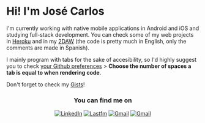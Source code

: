 # Hi! I'm José Carlos
I'm currently working with native mobile applications in Android and iOS and studying full-stack development. You can check some of my web projects in [Heroku](https://github.com/josecarlosLH/2DAW/blob/main/Desarrollo%20web%20en%20entorno%20servidor/Heroku.txt) and in my [2DAW](https://github.com/josecarlosLH/2DAW) (the code is pretty much in English, only the comments are made in Spanish).

I mainly program with tabs for the sake of accesibility, so I'd highly suggest you to check [your Github preferences](https://github.com/settings/appearance) > **Choose the number of spaces a tab is equal to when rendering code**.

<!--
<div align="center">
  <img  src ="https://github-readme-stats.vercel.app/api/top-langs/?username=josecarlosLH&layout=compact&hide_border=true&theme=darcula&bg_color=00000000&langs_count=6&hide=jupyter%20notebook,tex,css,php"> 
</div>-->

Don't forget to check my [Gists](https://gist.github.com/HenestrosaConH)!

<div align="center">
  <h3>You can find me on</h3>
  <p>
    <a href="https://www.linkedin.com/in/henestrosaconh/" target="blank"><img src="https://img.shields.io/badge/LinkedIn-0077B5?style=for-the-badge&logo=linkedin&logoColor=white" alt="LinkedIn"/></a> 
    <a href="https://www.last.fm/user/Reminiscente" target="_blank"><img alt="Lastfm" src="https://img.shields.io/badge/last.fm-D51007?style=for-the-badge&logo=last.fm&logoColor=white" /></a>
    <a href="mailto: henestrosaconh@gmail.com" target="_blank"><img alt="Gmail" src="https://img.shields.io/badge/Gmail-D14836?style=for-the-badge&logo=gmail&logoColor=white" /></a>
    <a href="https://github.com/josecarlosLH/2DAW/blob/main/Desarrollo%20web%20en%20entorno%20servidor/Heroku.txt" target="_blank"><img alt="Gmail" src="https://img.shields.io/badge/Heroku-430098?style=for-the-badge&logo=heroku&logoColor=white" /></a>
  </p>  
</div>

